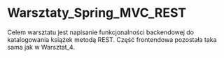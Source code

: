 # Warsztaty_Spring_MVC_REST

Celem	warsztatu	jest	napisanie
funkcjonalności	backendowej	do
katalogowania	książek	metodą	REST.
Część frontendowa pozostała taka sama jak w Warsztat_4.
